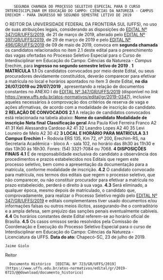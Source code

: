         SEGUNDA CHAMADA DO PROCESSO SELETIVO ESPECIAL PARA O CURSO INTERDISCIPLINAR EM EDUCAÇÃO DO CAMPO: CIÊNCIAS DA NATUREZA - CAMPUS ERECHIM - PARA INGRESSO NO SEGUNDO SEMESTRE LETIVO DE 2019  

 O REITOR DA UNIVERSIDADE FEDERAL DA FRONTEIRA SUL (UFFS), no uso de suas atribuições legais, considerando as disposições do [EDITAL Nº 347/GR/UFFS/2019](https://www.uffs.edu.br/atos-normativos/edital/gr/2019-0347), de 21 de março de 2019, alterado pelo [EDITAL Nº 397/GR/UFFS/2019](https://www.uffs.edu.br/atos-normativos/edital/gr/2019-0397), de 29 de março de 2019 e pelo [EDITAL Nº 496/GR/UFFS/2019](https://www.uffs.edu.br/atos-normativos/edital/gr/2019-0496) de 09 de maio de 2019, convoca em  **segunda chamada** os candidatos relacionados no item 2.1 deste edital para o preenchimento das vagas ofertadas no Processo Seletivo Especial para o Curso de Interdisciplinar em Educação do Campo: Ciências da Natureza - *Campus*  Erechim, para  **ingresso no segundo semestre letivo de 2019** .  **1 MATRÍCULA** **1.1**  Os candidatos convocados por meio deste Edital, ou seus procuradores devidamente constituídos, deverão comparecer para efetivar a matrícula no local e horários apontados no item 3 deste Edital, **no dia 26/07/2019 ou 29/07/2019** , apresentando a relação de documentos constantes no ANEXO I do [EDITAL Nº 347/GR/UFFS/2019](https://www.uffs.edu.br/atos-normativos/edital/gr/2019-0347) (disponível no *link* <https://www.uffs.edu.br/atos-normativos/edital/gr/2019-0347>), inclusive aqueles necessários à comprovação dos critérios de reserva de vaga e ações afirmativas, de acordo com a modalidade de inscrição do candidato.  **2 RELAÇÃO DE CONVOCADOS** **2.1**  A relação de candidatos convocados está relacionada na tabela abaixo:     **Nome do candidato**   **Modalidade de inscrição**   **Nota final**   **Classificação geral**     Ana Paula Kivé Ferreira Franco   A2   41   31     Keli Alessandra Cardoso   A2   41   32     Leandro Lopes   A2   40   35     Levi Loureiro de Melo   A2   30   42      **3 LOCAL E HORÁRIO PARA MATRÍCULA** **3.1 *Campus***  **Erechim** **I -**  Rodovia ERS 135, Km 72, nº 200, Erechim-RS, na Secretaria Acadêmica - bloco A - sala 102, no horário das 8h30 às 11h30 e das 13h30 às 16h30. Fones: (54) 3321-7084 ou 7068.  **4 DISPOSIÇÕES FINAIS** **4.1**  É de responsabilidade exclusiva do candidato a observância dos procedimentos e prazos estabelecidos nos Editais que regem este processo seletivo, bem como a apresentação da documentação para a matrícula, conforme modalidade de inscrição. **4.2**  O candidato convocado para matrícula, nos termos dos editais que regem o processo seletivo, que não comparecer, ou não constituir procurador para efetivar a matrícula no prazo estabelecido, perderá o direito à sua vaga. **4.3**  Será eliminado, a qualquer época, mesmo depois de matriculado, o candidato que, comprovadamente, para realizar o Processo Seletivo regido pelo [EDITAL Nº 347/GR/UFFS/2019](https://www.uffs.edu.br/atos-normativos/edital/gr/2019-0347) e editais complementares tiver usado documentos e/ou informações falsas ou outros meios ilícitos, assegurando-lhe o contraditório e a ampla defesa, sem prejuízo das sanções penais eventualmente cabíveis. **4.4**  Os horários constantes deste Edital referem-se ao horário oficial de Brasília. **4.5**  Os casos omissos serão resolvidos pela Comissão de Coordenação e Execução do Processo Seletivo Especial para o curso de Interdisciplinar em Educação do Campo: Ciências da Natureza - Licenciatura da UFFS.        **Data do ato:** Chapecó-SC, 23 de julho de 2019.   
 

    Jaime Giolo   
 Reitor 

      Documento Histórico  [EDITAL Nº 723/GR/UFFS/2019](https://www.uffs.edu.br/atos-normativos/edital/gr/2019-0723/@@download/documento_historico)     
      
